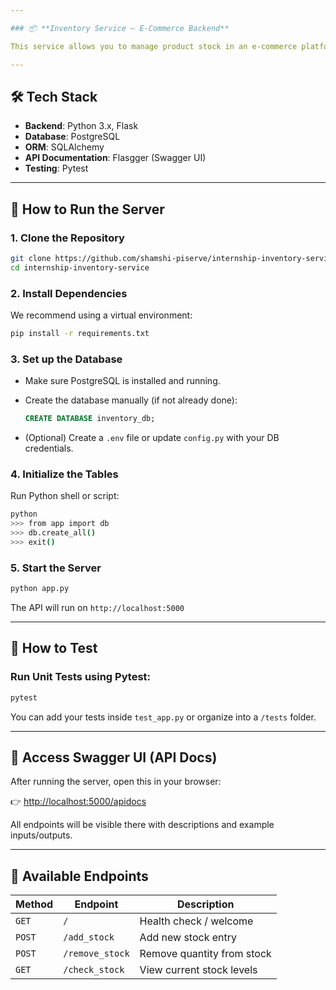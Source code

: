 ```yaml
---

### 📦 **Inventory Service – E-Commerce Backend**

This service allows you to manage product stock in an e-commerce platform using a simple RESTful API. It is built using Flask, PostgreSQL, SQLAlchemy, and documented with Swagger UI.

---
```


## 🛠️ Tech Stack

* **Backend**: Python 3.x, Flask
* **Database**: PostgreSQL
* **ORM**: SQLAlchemy
* **API Documentation**: Flasgger (Swagger UI)
* **Testing**: Pytest

---

## 🚀 How to Run the Server

### 1. **Clone the Repository**

```bash
git clone https://github.com/shamshi-piserve/internship-inventory-service.git
cd internship-inventory-service
```

### 2. **Install Dependencies**

We recommend using a virtual environment:

```bash
pip install -r requirements.txt
```

### 3. **Set up the Database**

* Make sure PostgreSQL is installed and running.

* Create the database manually (if not already done):

  ```sql
  CREATE DATABASE inventory_db;
  ```

* (Optional) Create a `.env` file or update `config.py` with your DB credentials.

### 4. **Initialize the Tables**

Run Python shell or script:

```bash
python
>>> from app import db
>>> db.create_all()
>>> exit()
```

### 5. **Start the Server**

```bash
python app.py
```

The API will run on `http://localhost:5000`

---

## 🧪 How to Test

### Run Unit Tests using Pytest:

```bash
pytest
```

You can add your tests inside `test_app.py` or organize into a `/tests` folder.

---

## 📘 Access Swagger UI (API Docs)

After running the server, open this in your browser:

👉 [http://localhost:5000/apidocs](http://localhost:5000/apidocs)

All endpoints will be visible there with descriptions and example inputs/outputs.

---

## 📌 Available Endpoints

| Method | Endpoint        | Description                |
| ------ | --------------- | -------------------------- |
| `GET`  | `/`             | Health check / welcome     |
| `POST` | `/add_stock`    | Add new stock entry        |
| `POST` | `/remove_stock` | Remove quantity from stock |
| `GET`  | `/check_stock`  | View current stock levels  |
